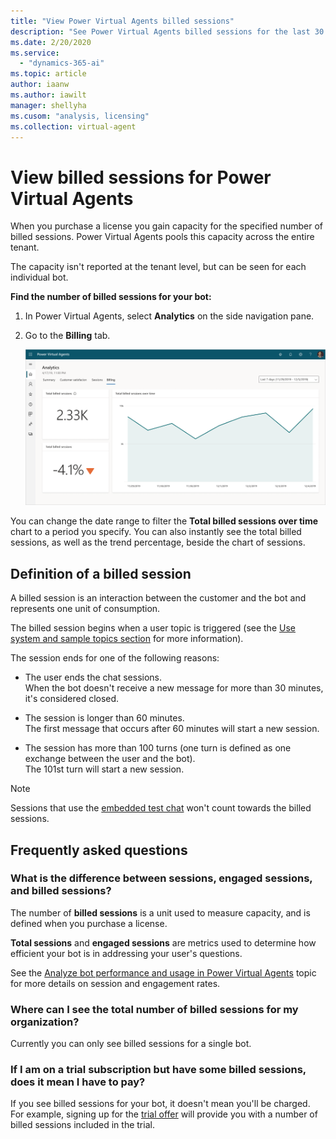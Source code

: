 ```yaml
---
title: "View Power Virtual Agents billed sessions"
description: "See Power Virtual Agents billed sessions for the last 30 or 7 days"
ms.date: 2/20/2020
ms.service:
  - "dynamics-365-ai"
ms.topic: article
author: iaanw
ms.author: iawilt
manager: shellyha
ms.cusom: "analysis, licensing"
ms.collection: virtual-agent
---
```


# View billed sessions for Power Virtual Agents

When you purchase a license you gain capacity for the specified number of billed sessions. Power Virtual Agents pools this capacity across the entire tenant. 

The capacity isn't reported at the tenant level, but can be seen for each individual bot. 

**Find the number of billed sessions for your bot:**

1. In Power Virtual Agents, select **Analytics** on the side navigation pane.

1. Go to the **Billing** tab.

    ![Billed session view](media/analytics-billed-sessions.png)

You can change the date range to filter the **Total billed sessions over time** chart to a period you specify. You can also instantly see the total billed sessions, as well as the trend percentage, beside the chart of sessions.

## Definition of a billed session

A billed session is an interaction between the customer and the bot and represents one unit of consumption. 

The billed session begins when a user topic is triggered (see the [Use system and sample topics section](authoring-create-edit-topics.md#use-system-and-sample-topics) for more information).

The session ends for one of the following reasons: 

- The user ends the chat sessions.  
    When the bot doesn't receive a new message for more than 30 minutes, it's considered closed.

- The session is longer than 60 minutes.  
    The first message that occurs after 60 minutes will start a new session.

- The session has more than 100 turns (one turn is defined as one exchange between the user and the bot).  
    The 101st turn will start a new session. 

> [!Note]
> Sessions that use the [embedded test chat](authoring-test-bot.md) won't count towards the billed sessions.


## Frequently asked questions

### What is the difference between sessions, engaged sessions, and billed sessions?
The number of **billed sessions** is a unit used to measure capacity, and is defined when you purchase a license. 

**Total sessions** and **engaged sessions** are metrics used to determine how efficient your bot is in addressing your user's questions. 

See the [Analyze bot performance and usage in Power Virtual Agents](analytics-summary.md) topic for more details on session and engagement rates.

### Where can I see the total number of billed sessions for my organization?

Currently you can only see billed sessions for a single bot.

### If I am on a trial subscription but have some billed sessions, does it mean I have to pay?

If you see billed sessions for your bot, it doesn't mean you'll be charged. For example, signing up for the [trial offer](sign-up-individual.md) will provide you with a number of billed sessions included in the trial.
